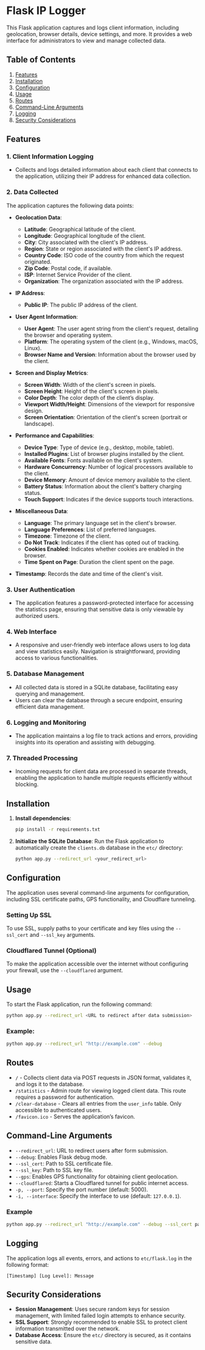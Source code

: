 
# Flask IP Logger

This Flask application captures and logs client information, including geolocation, browser details, device settings, and more. It provides a web interface for administrators to view and manage collected data.

## Table of Contents

1. [Features](#features)
2. [Installation](#installation)
3. [Configuration](#configuration)
4. [Usage](#usage)
5. [Routes](#routes)
6. [Command-Line Arguments](#command-line-arguments)
7. [Logging](#logging)
8. [Security Considerations](#security-considerations)

## Features

### 1. **Client Information Logging**
   - Collects and logs detailed information about each client that connects to the application, utilizing their IP address for enhanced data collection.

### 2. **Data Collected**
   The application captures the following data points:

   - **Geolocation Data**:
     - **Latitude**: Geographical latitude of the client.
     - **Longitude**: Geographical longitude of the client.
     - **City**: City associated with the client's IP address.
     - **Region**: State or region associated with the client's IP address.
     - **Country Code**: ISO code of the country from which the request originated.
     - **Zip Code**: Postal code, if available.
     - **ISP**: Internet Service Provider of the client.
     - **Organization**: The organization associated with the IP address.

   - **IP Address**:
     - **Public IP**: The public IP address of the client.

   - **User Agent Information**:
     - **User Agent**: The user agent string from the client's request, detailing the browser and operating system.
     - **Platform**: The operating system of the client (e.g., Windows, macOS, Linux).
     - **Browser Name and Version**: Information about the browser used by the client.

   - **Screen and Display Metrics**:
     - **Screen Width**: Width of the client's screen in pixels.
     - **Screen Height**: Height of the client's screen in pixels.
     - **Color Depth**: The color depth of the client’s display.
     - **Viewport Width/Height**: Dimensions of the viewport for responsive design.
     - **Screen Orientation**: Orientation of the client's screen (portrait or landscape).

   - **Performance and Capabilities**:
     - **Device Type**: Type of device (e.g., desktop, mobile, tablet).
     - **Installed Plugins**: List of browser plugins installed by the client.
     - **Available Fonts**: Fonts available on the client's system.
     - **Hardware Concurrency**: Number of logical processors available to the client.
     - **Device Memory**: Amount of device memory available to the client.
     - **Battery Status**: Information about the client's battery charging status.
     - **Touch Support**: Indicates if the device supports touch interactions.

   - **Miscellaneous Data**:
     - **Language**: The primary language set in the client's browser.
     - **Language Preferences**: List of preferred languages.
     - **Timezone**: Timezone of the client.
     - **Do Not Track**: Indicates if the client has opted out of tracking.
     - **Cookies Enabled**: Indicates whether cookies are enabled in the browser.
     - **Time Spent on Page**: Duration the client spent on the page.

   - **Timestamp**: Records the date and time of the client's visit.
     
### 3. **User Authentication**
   - The application features a password-protected interface for accessing the statistics page, ensuring that sensitive data is only viewable by authorized users.

### 4. **Web Interface**
   - A responsive and user-friendly web interface allows users to log data and view statistics easily. Navigation is straightforward, providing access to various functionalities.

### 5. **Database Management**
   - All collected data is stored in a SQLite database, facilitating easy querying and management.
   - Users can clear the database through a secure endpoint, ensuring efficient data management.

### 6. **Logging and Monitoring**
   - The application maintains a log file to track actions and errors, providing insights into its operation and assisting with debugging.

### 7. **Threaded Processing**
   - Incoming requests for client data are processed in separate threads, enabling the application to handle multiple requests efficiently without blocking.


## Installation

1. **Install dependencies**:
   ```bash
   pip install -r requirements.txt
   ```

2. **Initialize the SQLite Database**:
   Run the Flask application to automatically create the `clients.db` database in the `etc/` directory:
   ```bash
   python app.py --redirect_url <your_redirect_url>
   ```

## Configuration

The application uses several command-line arguments for configuration, including SSL certificate paths, GPS functionality, and Cloudflare tunneling. 

### Setting Up SSL

To use SSL, supply paths to your certificate and key files using the `--ssl_cert` and `--ssl_key` arguments.

### Cloudflared Tunnel (Optional)

To make the application accessible over the internet without configuring your firewall, use the `--cloudflared` argument.

## Usage

To start the Flask application, run the following command:

```bash
python app.py --redirect_url <URL to redirect after data submission>
```

### Example:
```bash
python app.py --redirect_url "http://example.com" --debug
```

## Routes

- `/` - Collects client data via POST requests in JSON format, validates it, and logs it to the database.
- `/statistics` - Admin route for viewing logged client data. This route requires a password for authentication.
- `/clear-database` - Clears all entries from the `user_info` table. Only accessible to authenticated users.
- `/favicon.ico` - Serves the application’s favicon.

## Command-Line Arguments

- `--redirect_url`: URL to redirect users after form submission.
- `--debug`: Enables Flask debug mode.
- `--ssl_cert`: Path to SSL certificate file.
- `--ssl_key`: Path to SSL key file.
- `--gps`: Enables GPS functionality for obtaining client geolocation.
- `--cloudflared`: Starts a Cloudflared tunnel for public internet access.
- `-p, --port`: Specify the port number (default: 5000).
- `-i, --interface`: Specify the interface to use (default: `127.0.0.1`).

### Example
```bash
python app.py --redirect_url "http://example.com" --debug --ssl_cert path/to/cert.pem --ssl_key path/to/key.pem --gps
```

## Logging

The application logs all events, errors, and actions to `etc/flask.log` in the following format:
```
[Timestamp] [Log Level]: Message
```

## Security Considerations

- **Session Management**: Uses secure random keys for session management, with limited failed login attempts to enhance security.
- **SSL Support**: Strongly recommended to enable SSL to protect client information transmitted over the network.
- **Database Access**: Ensure the `etc/` directory is secured, as it contains sensitive data.

